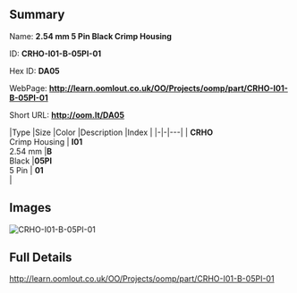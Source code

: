 

## Summary
 
Name: __2.54 mm 5 Pin Black Crimp Housing__

ID: __CRHO-I01-B-05PI-01__

Hex ID: __DA05__

WebPage: __http://learn.oomlout.co.uk/OO/Projects/oomp/part/CRHO-I01-B-05PI-01__

Short URL: __http://oom.lt/DA05__


|Type   |Size   |Color   |Description   |Index   |
|-|-|---|
| __CRHO__ <br>Crimp Housing  | __I01__<br>2.54 mm   |__B__<br>Black    |__05PI__<br>5 Pin    | __01__<br>  |


## Images
![CRHO-I01-B-05PI-01](http://oomlout.com/oomp-gen/parts/CRHO-I01-B-05PI-01/CRHO-I01-B-05PI-01_420.jpg)

## Full Details

 http://learn.oomlout.co.uk/OO/Projects/oomp/part/CRHO-I01-B-05PI-01

